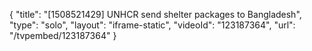 {
    "title": "[1508521429] UNHCR send shelter packages to Bangladesh",
    "type": "solo",
    "layout": "iframe-static",
    "videoId": "123187364",
    "url": "\/tvpembed\/123187364"
}